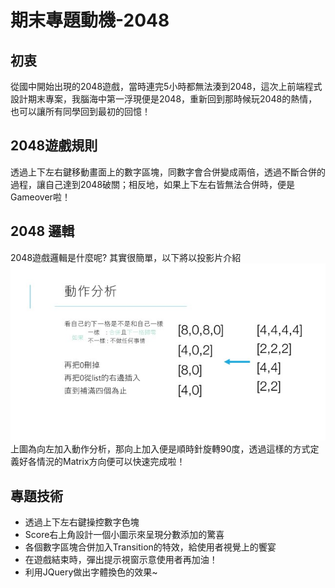 # 期末專題動機-2048
## 初衷
從國中開始出現的2048遊戲，當時連完5小時都無法湊到2048，這次上前端程式設計期末專案，我腦海中第一浮現便是2048，重新回到那時候玩2048的熱情，也可以讓所有同學回到最初的回憶！

## 2048遊戲規則
透過上下左右鍵移動畫面上的數字區塊，同數字會合併變成兩倍，透過不斷合併的過程，讓自己達到2048破關；相反地，如果上下左右皆無法合併時，便是Gameover啦！

## 2048 邏輯
2048遊戲邏輯是什麼呢? 其實很簡單，以下將以投影片介紹
![image](explain.jpg)
上圖為向左加入動作分析，那向上加入便是順時針旋轉90度，透過這樣的方式定義好各情況的Matrix方向便可以快速完成啦！

## 專題技術
* 透過上下左右鍵操控數字色塊
* Score右上角設計一個小圖示來呈現分數添加的驚喜
* 各個數字區塊合併加入Transition的特效，給使用者視覺上的饗宴
* 在遊戲結束時，彈出提示視窗示意使用者再加油！
* 利用JQuery做出字體換色的效果~
